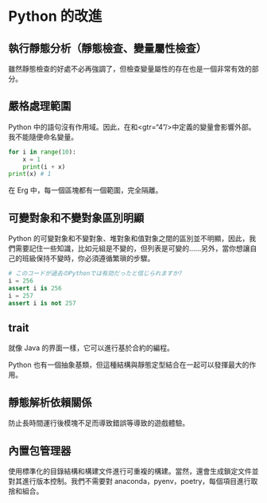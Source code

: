 # Python 的改進

## 執行靜態分析（靜態檢查、變量屬性檢查）

雖然靜態檢查的好處不必再強調了，但檢查變量屬性的存在也是一個非常有效的部分。

## 嚴格處理範圍

Python 中的語句沒有作用域。因此，在和<gtr=“4”/>中定義的變量會影響外部。我不能隨便命名變量。


```python
for i in range(10):
    x = 1
    print(i + x)
print(x) # 1
```

在 Erg 中，每一個區塊都有一個範圍，完全隔離。

## 可變對象和不變對象區別明顯

Python 的可變對象和不變對象、堆對象和值對象之間的區別並不明顯，因此，我們需要記住一些知識，比如元組是不變的，但列表是可變的……另外，當你想讓自己的班級保持不變時，你必須遵循繁瑣的步驟。


```python
# このコードが過去のPythonでは有効だったと信じられますか?
i = 256
assert i is 256
i = 257
assert i is not 257
```

## trait

就像 Java 的界面一樣，它可以進行基於合約的編程。

Python 也有一個抽象基類，但這種結構與靜態定型結合在一起可以發揮最大的作用。

## 靜態解析依賴關係

防止長時間運行後模塊不足而導致錯誤等導致的遊戲體驗。

## 內置包管理器

使用標準化的目錄結構和構建文件進行可重複的構建。當然，還會生成鎖定文件並對其進行版本控制。我們不需要對 anaconda，pyenv，poetry，每個項目進行取捨和組合。